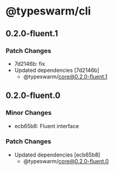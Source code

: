 # @typeswarm/cli

## 0.2.0-fluent.1

### Patch Changes

- 7d2146b: fix
- Updated dependencies [7d2146b]
  - @typeswarm/core@0.2.0-fluent.1

## 0.2.0-fluent.0

### Minor Changes

- ecb65b8: Fluent interface

### Patch Changes

- Updated dependencies [ecb65b8]
  - @typeswarm/core@0.2.0-fluent.0
